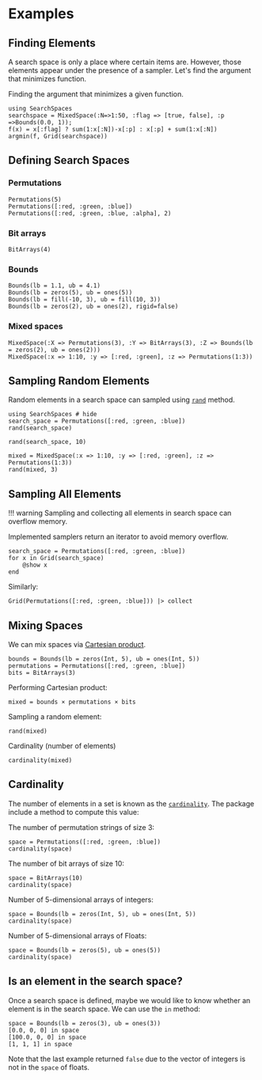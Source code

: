 # Examples

## Finding Elements

A search space is only a place where certain items are. However, those elements appear
under the presence of a sampler. Let's find the argument that minimizes function.

Finding the argument that minimizes a given function.

```@repl basic
using SearchSpaces
searchspace = MixedSpace(:N=>1:50, :flag => [true, false], :p =>Bounds(0.0, 1));
f(x) = x[:flag] ? sum(1:x[:N])-x[:p] : x[:p] + sum(1:x[:N])
argmin(f, Grid(searchspace))
```

## Defining Search Spaces

### Permutations

```@repl basic
Permutations(5)
Permutations([:red, :green, :blue])
Permutations([:red, :green, :blue, :alpha], 2)
```


### Bit arrays

```@repl basic
BitArrays(4)
```

### Bounds

```@repl basic
Bounds(lb = 1.1, ub = 4.1)
Bounds(lb = zeros(5), ub = ones(5))
Bounds(lb = fill(-10, 3), ub = fill(10, 3))
Bounds(lb = zeros(2), ub = ones(2), rigid=false)
```

### Mixed spaces

```@repl basic
MixedSpace(:X => Permutations(3), :Y => BitArrays(3), :Z => Bounds(lb = zeros(2), ub = ones(2)))
MixedSpace(:x => 1:10, :y => [:red, :green], :z => Permutations(1:3))
```


## Sampling Random Elements

Random elements in a search space can sampled using [`rand`](@ref) method.


```@example random_sample
using SearchSpaces # hide
search_space = Permutations([:red, :green, :blue])
rand(search_space)
```

```@example random_sample
rand(search_space, 10)
```


```@example random_sample
mixed = MixedSpace(:x => 1:10, :y => [:red, :green], :z => Permutations(1:3))
rand(mixed, 3)
```


## Sampling All Elements

!!! warning
    Sampling and collecting all elements in search space can overflow memory.

Implemented samplers return an iterator to avoid memory overflow.

```@example random_sample
search_space = Permutations([:red, :green, :blue])
for x in Grid(search_space)
    @show x
end
```

Similarly:

```@example random_sample
Grid(Permutations([:red, :green, :blue])) |> collect
```

## Mixing Spaces

We can mix spaces via [Cartesian product](https://en.wikipedia.org/wiki/Cartesian_product).

```@example random_sample
bounds = Bounds(lb = zeros(Int, 5), ub = ones(Int, 5))
permutations = Permutations([:red, :green, :blue])
bits = BitArrays(3)
```

Performing Cartesian product:

```@example random_sample
mixed = bounds × permutations × bits
```

Sampling a random element:

```@example random_sample
rand(mixed)
```

Cardinality (number of elements)


```@example random_sample
cardinality(mixed)
```

## Cardinality

The number of elements in a set is known as the [`cardinality`](@ref).
The package include a method to compute this value:

The number of permutation strings of size 3:

```@repl basic
space = Permutations([:red, :green, :blue])
cardinality(space)
```

The number of bit arrays of size 10:

```@repl basic
space = BitArrays(10)
cardinality(space)
```

Number of 5-dimensional arrays of integers:

```@repl basic
space = Bounds(lb = zeros(Int, 5), ub = ones(Int, 5))
cardinality(space)
```

Number of 5-dimensional arrays of Floats:

```@repl basic
space = Bounds(lb = zeros(5), ub = ones(5))
cardinality(space)
```

## Is an element in the search space?


Once a search space is defined, maybe we would like to know whether an element is in the
search space. We can use the `in` method:


```@repl basic
space = Bounds(lb = zeros(3), ub = ones(3))
[0.0, 0, 0] in space
[100.0, 0, 0] in space
[1, 1, 1] in space
```

Note that the last example returned `false` due to the vector of integers is not
in the `space` of floats.
